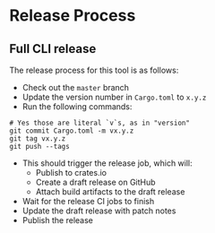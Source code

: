 # Release Process

## Full CLI release

The release process for this tool is as follows:

- Check out the `master` branch
- Update the version number in `Cargo.toml` to `x.y.z`
- Run the following commands:

```
# Yes those are literal `v`s, as in "version"
git commit Cargo.toml -m vx.y.z
git tag vx.y.z
git push --tags
```

- This should trigger the release job, which will:
  - Publish to crates.io
  - Create a draft release on GitHub
  - Attach build artifacts to the draft release
- Wait for the release CI jobs to finish
- Update the draft release with patch notes
- Publish the release
